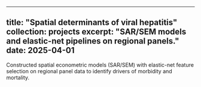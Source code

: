
---
title: "Spatial determinants of viral hepatitis"
collection: projects
excerpt: "SAR/SEM models and elastic-net pipelines on regional panels."
date: 2025-04-01
---

Constructed spatial econometric models (SAR/SEM) with elastic-net feature selection on regional panel data to identify drivers of morbidity and mortality.
